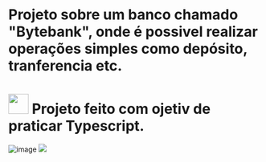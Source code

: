 # Projeto sobre um banco chamado "Bytebank", onde é possivel realizar operações simples como depósito, tranferencia etc.
# <img heigth="40px" width="40px" src="https://cdn.jsdelivr.net/gh/devicons/devicon@latest/icons/typescript/typescript-original.svg" /> Projeto feito com ojetiv de praticar Typescript.
          
![image](https://github.com/user-attachments/assets/b8ae68bd-90e1-437b-a123-39661ff9cbc6)
<img src="https://github.com/user-attachments/assets/138b656d-3cbf-43a2-acd2-e418a41e8c82)">
